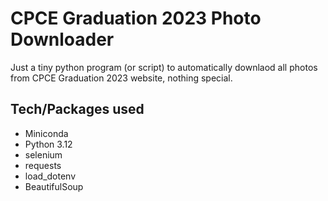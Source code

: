 # CPCE Graduation 2023 Photo Downloader

Just a tiny python program (or script) to automatically downlaod all photos from CPCE Graduation 2023 website, nothing special.

## Tech/Packages used
- Miniconda
- Python 3.12
- selenium
- requests
- load_dotenv
- BeautifulSoup